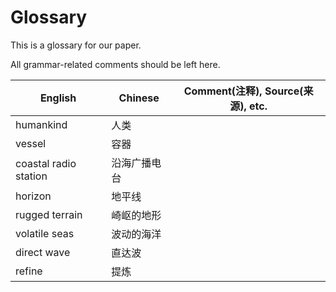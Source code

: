 # Glossary

This is a glossary for our paper.

All grammar-related comments should be left here.

<!-- This is a markdown table, if you are not familiar with it, just following my example is okay. -->
<!-- You can see https://github.com/adam-p/markdown-here/wiki/Markdown-Cheatsheet#tables for more information if interested.  -->
<!-- Anyway, just using plain text is okay, too. By the way, Editing table in VS Code is very efficient, as it will format table automatically -->

| English               | Chinese      | Comment(注释), Source(来源), etc. |
| --------------------- | ------------ | ------- |
| humankind             | 人类         |
| vessel                | 容器         |
| coastal radio station | 沿海广播电台 |
| horizon               | 地平线       |
| rugged terrain        | 崎岖的地形   |
| volatile seas         | 波动的海洋   |
|direct wave|直达波|
|refine|提炼|